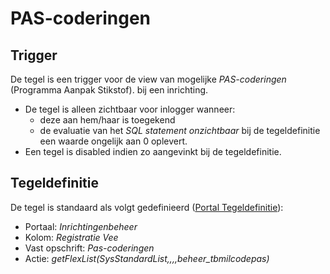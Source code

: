 # PAS-coderingen

## Trigger

De tegel is een trigger voor de view van mogelijke *PAS-coderingen* (Programma Aanpak Stikstof). bij een inrichting.

  * De tegel is alleen zichtbaar voor inlogger wanneer:
    * deze aan hem/haar is toegekend 
    * de evaluatie van het *SQL statement onzichtbaar* bij de tegeldefinitie een waarde ongelijk aan 0 oplevert. 
  * Een tegel is disabled indien zo aangevinkt bij de tegeldefinitie.

## Tegeldefinitie

De tegel is standaard als volgt gedefinieerd ([Portal Tegeldefinitie](/docs/instellen_inrichten/portaldefinitie/portal_tegel.md)):

  * Portaal: *Inrichtingenbeheer*
  * Kolom: *Registratie Vee*
  * Vast opschrift: *Pas-coderingen*
  * Actie: *getFlexList(SysStandardList,,,,beheer_tbmilcodepas)*

